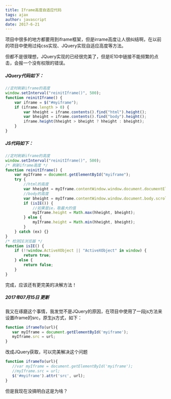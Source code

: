 ```yaml
---
title: Iframe高度自适应代码
tags: ajax
author: javascript
date: 2017-6-21
---
```


项目中很多的地方都要用到iframe框架，但是irrame高度让人很纠结啊，在以前的项目中使用过纯css实现、JQuery实现自适应高度等方法。

但都不是很理想，JQuery实现的已经很完美了，但是IE10中链接不能频繁的点击，会报一个没有权限的错误。


##### JQuery代码如下：
``` javascript
//定时刷新iframe的高度
window.setInterval("reinitIframe()", 500);
function reinitIframe() {
    var iframe = $("#myiframe");
    if (iframe.length > 0) {
        var hheight = iframe.contents().find("html").height();
        var bheight = iframe.contents().find("body").height();
        iframe.height(hheight > bheight ? hheight : bheight);
    }
}
```

##### JS代码如下：
``` javascript
//定时刷新iframe的高度
window.setInterval("reinitIframe()", 500);
/* 刷新iframe高度 */
function reinitIframe() {
    var myIframe = document.getElementById("myiframe");
    try {
        //html的高度
        var hheight = myIframe.contentWindow.window.document.documentElement.offsetHeight;
        //body的高度
        var bheight = myIframe.contentWindow.window.document.body.scrollHeight;
        if (isIE()) {
            //如果是ie，取最大的值
            myIframe.height = Math.max(hheight, bheight);
        } else {
            myIframe.height = Math.min(hheight, bheight);
        }
    } catch (ex) {}
}
/* 检测IE浏览器 */
function isIE() {
    if (!!window.ActiveXObject || "ActiveXObject" in window) {
        return true;
    } else {
        return false;
    }
}
```
 
完成，应该还有更完美的决解方法！


##### 2017年07月15日 更新

我又在琢磨这个事情，我发觉不是JQuery的原因，在项目中使用了一段js方法来设置iframe的src，原生js方式，如下：
``` javascript
function iframeTo(url){
   var myIframe = document.getElementById('myiframe');
   myIframe.src = url;
}
```
改成JQuery获取，可以完美解决这个问题
``` javascript
function iframeTo(url){
   //var myIframe = document.getElementById('myiframe');
   //myIframe.src = url;
   $('#myiframe').attr('src', url);
}
```

但是我现在没搞明白这是为啥？

